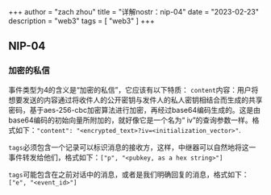 +++
author = "zach zhou"
title = "详解nostr：nip-04"
date = "2023-02-23"
description = "web3"
tags = [
    "web3"
]
+++
## NIP-04
### 加密的私信
事件类型为4的含义是“加密的私信”，它应该有以下特质：
`content`内容：用户将想要发送的内容通过将收件人的公开密钥与发件人的私人密钥相结合而生成的共享密码，基于aes-256-cbc加密算法进行加密，再经过base64编码生成的。这是由 base64编码的初始向量所附加的，就好像它是一个名为“ iv”的查询参数一样。格式如下：`"content": "<encrypted_text>?iv=<initialization_vector>"`.

`tags`必须包含一个记录可以标识消息的接收方，这样，中继器可以自然地将这一事件转发给他们，格式如下：`["p", "<pubkey, as a hex string>"]`

`tags`可能包含在之前对话中的消息，或者是我们明确回复的消息，格式如下：`["e", "<event_id>"]`
